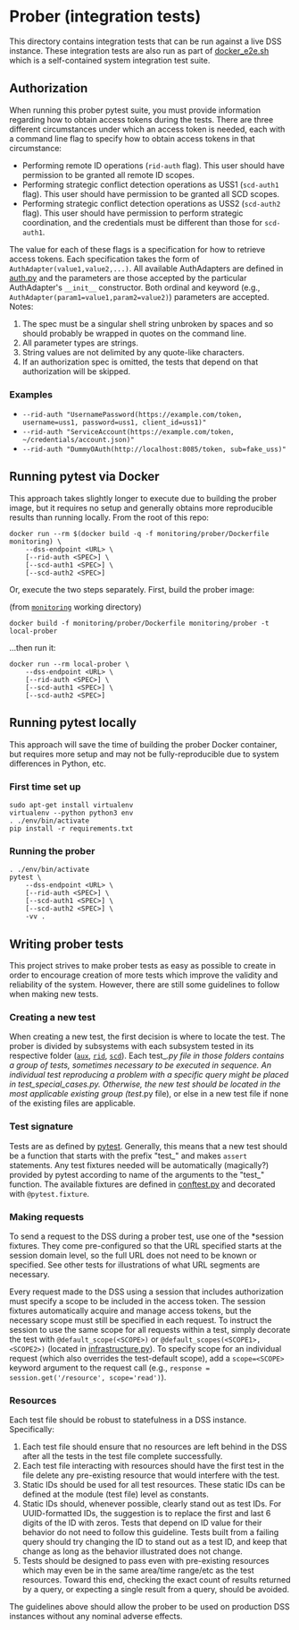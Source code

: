 # Prober (integration tests)

This directory contains integration tests that can be run against a live DSS
instance.  These integration tests are also run as part of
[docker_e2e.sh](../../test/docker_e2e.sh) which is a self-contained system
integration test suite.

## Authorization
When running this prober pytest suite, you must provide information regarding
how to obtain access tokens during the tests.  There are three different
circumstances under which an access token is needed, each with a command line
flag to specify how to obtain access tokens in that circumstance:

* Performing remote ID operations (`rid-auth` flag).  This user should have
  permission to be granted all remote ID scopes.
* Performing strategic conflict detection operations as USS1 (`scd-auth1`
  flag).  This user should have permission to be granted all SCD scopes.
* Performing strategic conflict detection operations as USS2 (`scd-auth2`
  flag).  This user should have permission to perform strategic coordination,
  and the credentials must be different than those for `scd-auth1`.

The value for each of these flags is a specification for how to retrieve access
tokens.  Each specification takes the form of `AuthAdapter(value1,value2,...)`.
All available AuthAdapters are defined in [auth.py](../monitorlib/auth.py) and the parameters
are those accepted by the particular AuthAdapter's `__init__` constructor.  Both
ordinal and keyword (e.g., `AuthAdapter(param1=value1,param2=value2)`)
parameters are accepted.  Notes:
1. The spec must be a singular shell string unbroken by spaces and so should
   probably be wrapped in quotes on the command line.
1. All parameter types are strings.
1. String values are not delimited by any quote-like characters.
1. If an authorization spec is omitted, the tests that depend on that
   authorization will be skipped. 

### Examples

* `--rid-auth "UsernamePassword(https://example.com/token, username=uss1,
   password=uss1, client_id=uss1)"`
* `--rid-auth "ServiceAccount(https://example.com/token,
   ~/credentials/account.json)"`
* `--rid-auth "DummyOAuth(http://localhost:8085/token, sub=fake_uss)"`

## Running pytest via Docker
This approach takes slightly longer to execute due to building the prober image,
but it requires no setup and generally obtains more reproducible results than
running locally.  From the root of this repo:

```shell script
docker run --rm $(docker build -q -f monitoring/prober/Dockerfile monitoring) \
    --dss-endpoint <URL> \
    [--rid-auth <SPEC>] \
    [--scd-auth1 <SPEC>] \
    [--scd-auth2 <SPEC>]
```

Or, execute the two steps separately.  First, build the prober image:

(from [`monitoring`](../) working directory)
```shell script
docker build -f monitoring/prober/Dockerfile monitoring/prober -t local-prober
```

...then run it:

```shell script
docker run --rm local-prober \
    --dss-endpoint <URL> \
    [--rid-auth <SPEC>] \
    [--scd-auth1 <SPEC>] \
    [--scd-auth2 <SPEC>]
```

## Running pytest locally
This approach will save the time of building the prober Docker container, but
requires more setup and may not be fully-reproducible due to system differences
in Python, etc.

### First time set up
```shell script
sudo apt-get install virtualenv
virtualenv --python python3 env
. ./env/bin/activate
pip install -r requirements.txt
```

### Running the prober
```shell
. ./env/bin/activate
pytest \
    --dss-endpoint <URL> \
    [--rid-auth <SPEC>] \
    [--scd-auth1 <SPEC>] \
    [--scd-auth2 <SPEC>] \
    -vv .
```

## Writing prober tests
This project strives to make prober tests as easy as possible to create in order
to encourage creation of more tests which improve the validity and reliability
of the system.  However, there are still some guidelines to follow when making
new tests.

### Creating a new test
When creating a new test, the first decision is where to locate the test.  The
prober is divided by subsystems with each subsystem tested in its respective
folder ([`aux`](aux), [`rid`](rid), [`scd`](scd)).  Each test_*.py file in those
folders contains a group of tests, sometimes necessary to be executed in
sequence.  An individual test reproducing a problem with a specific query might
be placed in test_<RESOURCE>_special_cases.py.  Otherwise, the new test should
be located in the most applicable existing group (test_*.py file), or else in a
new test file if none of the existing files are applicable.

### Test signature
Tests are as defined by [pytest](https://docs.pytest.org/en/stable/).
Generally, this means that a new test should be a function that starts with the
prefix "test_" and makes `assert` statements.  Any test fixtures needed will be
automatically (magically?) provided by pytest according to name of the arguments
to the "test_" function.  The available fixtures are defined in
[conftest.py](conftest.py) and decorated with `@pytest.fixture`.

### Making requests
To send a request to the DSS during a prober test, use one of the *session
fixtures.  They come pre-configured so that the URL specified starts at the
session domain level, so the full URL does not need to be known or specified.
See other tests for illustrations of what URL segments are necessary.

Every request made to the DSS using a session that includes authorization must
specify a scope to be included in the access token.  The session fixtures
automatically acquire and manage access tokens, but the necessary scope must
still be specified in each request.  To instruct the session to use the same
scope for all requests within a test, simply decorate the test with
`@default_scope(<SCOPE>)` or `@default_scopes(<SCOPE1>, <SCOPE2>)` (located in
[infrastructure.py](../monitorlib/infrastructure.py)).  To specify scope for an individual
request (which also overrides the test-default scope), add a `scope=<SCOPE>`
keyword argument to the request call (e.g.,
`response = session.get('/resource', scope='read')`).

### Resources
Each test file should be robust to statefulness in a DSS instance.
Specifically:

1. Each test file should ensure that no resources are left behind in the DSS
   after all the tests in the test file complete successfully.
1. Each test file interacting with resources should have the first test in the
   file delete any pre-existing resource that would interfere with the test.
1. Static IDs should be used for all test resources.  These static IDs can be
   defined at the module (test file) level as constants.
1. Static IDs should, whenever possible, clearly stand out as test IDs.  For
   UUID-formatted IDs, the suggestion is to replace the first and last 6 digits
   of the ID with zeros.  Tests that depend on ID value for their behavior do
   not need to follow this guideline.  Tests built from a failing query should
   try changing the ID to stand out as a test ID, and keep that change as long
   as the behavior illustrated does not change.
1. Tests should be designed to pass even with pre-existing resources which may
   even be in the same area/time range/etc as the test resources.  Toward this
   end, checking the exact count of results returned by a query, or expecting a
   single result from a query, should be avoided.

The guidelines above should allow the prober to be used on production DSS
instances without any nominal adverse effects.
